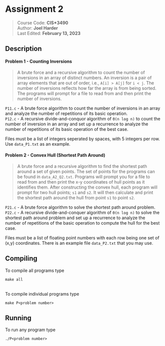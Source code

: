 # Assignment 2
> Course Code: **CIS\*3490**<br>
> Author: **Joel Harder**<br>
> Last Edited: **February 13, 2023**

## Description

#### Problem 1 - Counting Inversions
> A brute force and a recursive algorithm to count the number of inversions in an array of distinct numbers. An inversion is a pair of array elements that are out of order, i.e., `A[i] > A[j]` for `i < j`. The number of inversions reflects how far the array is from being sorted. The programs will prompt for a file to read from and then print the number of inversions.

`P11.c` - A brute force algorithm to count the number of inversions in an array and analyze the number of repetitions of its basic operation.<br>
`P12.c` - A recursive divide-and-conquor algorithm of `Θ(n log n)` to count the number of inversion in an array and set up a recurrence to analyze the number of repetitions of its basic operation of the best case.

Files must be a list of integers seperated by spaces, with 5 integers per row. Use `data_P1.txt` as an example.

#### Problem 2 - Convex Hull (Shortest Path Around)
> A brute force and a recursive algorithm to find the shortest path around a set of given points. The set of points for the programs can be found in `data_A2_Q2.txt`. Programs will prompt you for a file to read from and then print the x-y coordinates of hull points as it identifies them. After constructing the convex hull, each program will prompt for two hull points; `s1` and `s2`. It will then calculate and print the shortest path around the hull from point `s1` to point `s2`.

`P21.c` - A brute force algorithm to solve the shortest path around problem.<br>
`P22.c` - A recursive divide-and-conquer algorithm of `Θ(n log n)` to solve the shortest path around problem and set up a recurrence to analyze the number of repetitions of the basic operation to compute the hull for the best case.

Files must be a list of floating point numbers with each row being one set of (x,y) coordinates. There is an example file `data_P2.txt` that you may use.

## Compiling
To compile all programs type
```
make all
```

<br>To compile individual programs type
```
make P<problem number>
```

## Running
To run any program type
```
./P<problem number>
```
